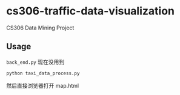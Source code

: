 # cs306-traffic-data-visualization
CS306 Data Mining Project

## Usage

`back_end.py` 现在没用到

```bash
python taxi_data_process.py
```

然后直接浏览器打开 map.html
